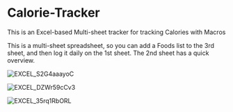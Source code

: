 # Calorie-Tracker
This is an Excel-based Multi-sheet tracker for tracking Calories with Macros


This is a multi-sheet spreadsheet, so you can add a Foods list to the 3rd sheet, and then log it daily on the 1st sheet. The 2nd sheet has a quick overview.

![EXCEL_S2G4aaayoC](https://user-images.githubusercontent.com/9376306/142338936-89f9752e-8752-41d6-8dbc-62f324ab5240.png)

![EXCEL_DZWr59cCv3](https://user-images.githubusercontent.com/9376306/142338943-7b2cc2a7-910b-48d6-9060-1dd99f7d5b5a.png)

![EXCEL_35rq1RbORL](https://user-images.githubusercontent.com/9376306/142338950-c93dd5eb-04f7-4469-8b55-b6bc97e72b30.png)
